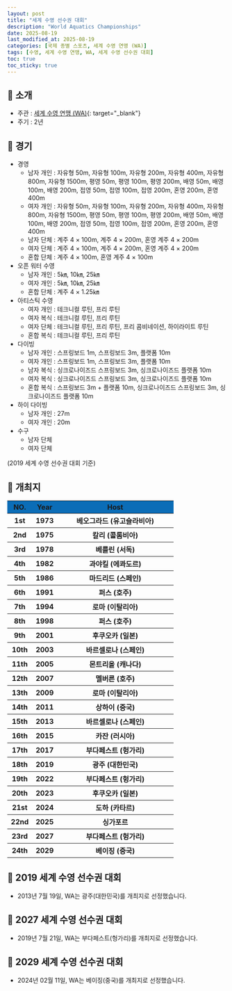 ```yaml
---
layout: post
title: "세계 수영 선수권 대회"
description: "World Aquatics Championships"
date: 2025-08-19
last_modified_at: 2025-08-19
categories: [국제 종별 스포츠, 세계 수영 연맹 (WA)]
tags: [수영, 세계 수영 연맹, WA, 세계 수영 선수권 대회]
toc: true
toc_sticky: true
---
```

## 📜 소개
* 주관 : [세계 수영 연맹 (WA)](https://www.worldaquatics.com/){: target="_blank"}
* 주기 : 2년

## 📜 경기
* 경영
  * 남자 개인 : 자유형 50m, 자유형 100m, 자유형 200m, 자유형 400m, 자유형 800m, 자유형 1500m, 평영 50m, 평영 100m, 평영 200m, 배영 50m, 배영 100m, 배영 200m, 접영 50m, 접영 100m, 접영 200m, 혼영 200m, 혼영 400m
  * 여자 개인 : 자유형 50m, 자유형 100m, 자유형 200m, 자유형 400m, 자유형 800m, 자유형 1500m, 평영 50m, 평영 100m, 평영 200m, 배영 50m, 배영 100m, 배영 200m, 접영 50m, 접영 100m, 접영 200m, 혼영 200m, 혼영 400m
  * 남자 단체 : 계주 4 × 100m, 계주 4 × 200m, 혼영 계주 4 × 200m
  * 여자 단체 : 계주 4 × 100m, 계주 4 × 200m, 혼영 계주 4 × 200m
  * 혼합 단체 :  계주 4 × 100m, 혼영 계주 4 × 100m
* 오픈 워터 수영
  * 남자 개인 : 5㎞, 10㎞, 25㎞
  * 여자 개인 : 5㎞, 10㎞, 25㎞
  * 혼합 단체 : 계주 4 × 1.25㎞
* 아티스틱 수영
  * 여자 개인 : 테크니컬 루틴, 프리 루틴
  * 여자 복식 : 테크니컬 루틴, 프리 루틴
  * 여자 단체 : 테크니컬 루틴, 프리 루틴, 프리 콤비네이션, 하이라이트 루틴
  * 혼합 복식 : 테크니컬 루틴, 프리 루틴
* 다이빙
  * 남자 개인 : 스프링보드 1m, 스프링보드 3m, 플랫폼 10m
  * 여자 개인 : 스프링보드 1m, 스프링보드 3m, 플랫폼 10m
  * 남자 복식 : 싱크로나이즈드 스프링보드 3m, 싱크로나이즈드 플랫폼 10m
  * 여자 복식 : 싱크로나이즈드 스프링보드 3m, 싱크로나이즈드 플랫폼 10m
  * 혼합 복식 : 스프링보드 3m + 플랫폼 10m, 싱크로나이즈드 스프링보드 3m, 싱크로나이즈드 플랫폼 10m
* 하이 다이빙
  * 남자 개인 : 27m
  * 여자 개인 : 20m
* 수구
  * 남자 단체
  * 여자 단체

(2019 세계 수영 선수권 대회 기준)

## 📜 개최지
<html>

<head>
    <meta charset="UTF-8">
</head>

<body>
    <table>
        <tr style="background: #0B6DB7;">
            <th style="width: 15%; font-weight: bold;">NO.</th>
            <th style="width: 15%; font-weight: bold;">Year</th>
            <th style="width: 70%; font-weight: bold;">Host</th>
        </tr>
        <tr>
            <th>1st</th>
            <th>1973</th>
            <th>베오그라드 (유고슬라비아)</th>
        </tr>
        <tr>
            <th>2nd</th>
            <th>1975</th>
            <th>칼리 (콜롬비아)</th>
        </tr>
        <tr>
            <th>3rd</th>
            <th>1978</th>
            <th>베를린 (서독)</th>
        </tr>
        <tr>
            <th>4th</th>
            <th>1982</th>
            <th>과야킬 (에콰도르)</th>
        </tr>
        <tr>
            <th>5th</th>
            <th>1986</th>
            <th>마드리드 (스페인)</th>
        </tr>
        <tr>
            <th>6th</th>
            <th>1991</th>
            <th>퍼스 (호주)</th>
        </tr>
        <tr>
            <th>7th</th>
            <th>1994</th>
            <th>로마 (이탈리아)</th>
        </tr>
        <tr>
            <th>8th</th>
            <th>1998</th>
            <th>퍼스 (호주)</th>
        </tr>
        <tr>
            <th>9th</th>
            <th>2001</th>
            <th>후쿠오카 (일본)</th>
        </tr>
        <tr>
            <th>10th</th>
            <th>2003</th>
            <th>바르셀로나 (스페인)</th>
        </tr>
        <tr>
            <th>11th</th>
            <th>2005</th>
            <th>몬트리올 (캐나다)</th>
        </tr>
        <tr>
            <th>12th</th>
            <th>2007</th>
            <th>멜버른 (호주)</th>
        </tr>
        <tr>
            <th>13th</th>
            <th>2009</th>
            <th>로마 (이탈리아)</th>
        </tr>
        <tr>
            <th>14th</th>
            <th>2011</th>
            <th>상하이 (중국)</th>
        </tr>
        <tr>
            <th>15th</th>
            <th>2013</th>
            <th>바르셀로나 (스페인)</th>
        </tr>
        <tr>
            <th>16th</th>
            <th>2015</th>
            <th>카잔 (러시아)</th>
        </tr>
        <tr>
            <th>17th</th>
            <th>2017</th>
            <th>부다페스트 (헝가리)</th>
        </tr>
        <tr>
            <th><span class="korea-host">18th</span></th>
            <th><span class="korea-host">2019</span></th>
            <th><span class="korea-host">광주 (대한민국)</span></th>
        </tr>
        <tr>
            <th>19th</th>
            <th>2022</th>
            <th>부다페스트 (헝가리)</th>
        </tr>
        <tr>
            <th>20th</th>
            <th>2023</th>
            <th>후쿠오카 (일본)</th>
        </tr>
        <tr>
            <th>21st</th>
            <th>2024</th>
            <th>도하 (카타르)</th>
        </tr>
        <tr>
            <th>22nd</th>
            <th>2025</th>
            <th>싱가포르</th>
        </tr>
        <tr>
            <th>23rd</th>
            <th>2027</th>
            <th>부다페스트 (헝가리)</th>
        </tr>
        <tr>
            <th>24th</th>
            <th>2029</th>
            <th>베이징 (중국)</th>
        </tr>
    </table>
</body>

</html>

## 📜 2019 세계 수영 선수권 대회
* 2013년 7월 19일, WA는 <span class="korea-host">광주(대한민국)</span>를 개최지로 선정했습니다.

## 📜 2027 세계 수영 선수권 대회
* 2019년 7월 21일, WA는 <span class="foreign-host">부다페스트(헝가리)</span>를 개최지로 선정했습니다.

## 📜 2029 세계 수영 선수권 대회
* 2024년 02월 11일, WA는 <span class="foreign-host">베이징(중국)</span>를 개최지로 선정했습니다.
